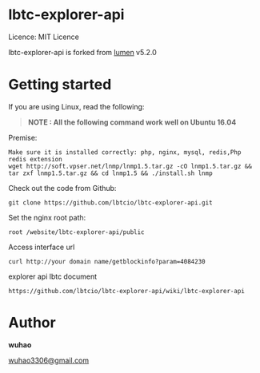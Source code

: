 lbtc-explorer-api
=====================================



Licence: MIT Licence

lbtc-explorer-api is forked from [lumen](https://github.com/laravel/lumen) v5.2.0





Getting started
===============



If you are using Linux, read the following:


> **NOTE :  All the following command work well on Ubuntu 16.04**



Premise:
```
Make sure it is installed correctly: php, nginx, mysql, redis,Php redis extension
wget http://soft.vpser.net/lnmp/lnmp1.5.tar.gz -cO lnmp1.5.tar.gz && tar zxf lnmp1.5.tar.gz && cd lnmp1.5 && ./install.sh lnmp
```

Check out the code from Github:
```
git clone https://github.com/lbtcio/lbtc-explorer-api.git
```
Set the nginx root path:
```
root /website/lbtc-explorer-api/public
```
Access interface url
```
curl http://your domain name/getblockinfo?param=4084230
```
explorer api lbtc document
```
https://github.com/lbtcio/lbtc-explorer-api/wiki/lbtc-explorer-api
```


Author
===============
**wuhao**


wuhao3306@gmail.com

